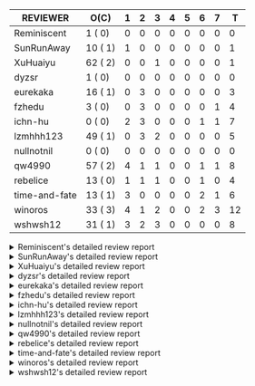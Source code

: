 |   REVIEWER    |  O(C)   | 1 | 2 | 3 | 4 | 5 | 6 | 7 | T  |
|---------------|---------|---|---|---|---|---|---|---|----|
| Reminiscent   |  1 ( 0) | 0 | 0 | 0 | 0 | 0 | 0 | 0 |  0 |
| SunRunAway    | 10 ( 1) | 1 | 0 | 0 | 0 | 0 | 0 | 0 |  1 |
| XuHuaiyu      | 62 ( 2) | 0 | 0 | 1 | 0 | 0 | 0 | 0 |  1 |
| dyzsr         |  1 ( 0) | 0 | 0 | 0 | 0 | 0 | 0 | 0 |  0 |
| eurekaka      | 16 ( 1) | 0 | 3 | 0 | 0 | 0 | 0 | 0 |  3 |
| fzhedu        |  3 ( 0) | 0 | 3 | 0 | 0 | 0 | 0 | 1 |  4 |
| ichn-hu       |  0 ( 0) | 2 | 3 | 0 | 0 | 0 | 1 | 1 |  7 |
| lzmhhh123     | 49 ( 1) | 0 | 3 | 2 | 0 | 0 | 0 | 0 |  5 |
| nullnotnil    |  0 ( 0) | 0 | 0 | 0 | 0 | 0 | 0 | 0 |  0 |
| qw4990        | 57 ( 2) | 4 | 1 | 1 | 0 | 0 | 1 | 1 |  8 |
| rebelice      | 13 ( 0) | 1 | 1 | 1 | 0 | 0 | 1 | 0 |  4 |
| time-and-fate | 13 ( 1) | 3 | 0 | 0 | 0 | 0 | 2 | 1 |  6 |
| winoros       | 33 ( 3) | 4 | 1 | 2 | 0 | 0 | 2 | 3 | 12 |
| wshwsh12      | 31 ( 1) | 3 | 2 | 3 | 0 | 0 | 0 | 0 |  8 |


<details> 
  <summary>Reminiscent's detailed review report</summary> 

## To Be Reviewed

|    REPO    |                                                              PR                                                               | C | LASTED |
|------------|-------------------------------------------------------------------------------------------------------------------------------|---|--------|
| tidb/24016 | [planner: fix index-out-of-range error when checking only_full_group_by (#23844)](https://github.com/pingcap/tidb/pull/24016) |   | 49d21h |


## Reviewed in Last 7 Days

| REPO | PR | C | D | R |
|------|----|---|---|---|


</details> 


<details> 
  <summary>SunRunAway's detailed review report</summary> 

## To Be Reviewed

|    REPO    |                                                                  PR                                                                   | C | LASTED  |
|------------|---------------------------------------------------------------------------------------------------------------------------------------|---|---------|
| tidb/19178 | [executor: Refactor probe channel](https://github.com/pingcap/tidb/pull/19178)                                                        |   | 293d19h |
| tidb/19807 | [executor: parallel evaluation for hash aggregate distinct](https://github.com/pingcap/tidb/pull/19807)                               |   | 271d13h |
| tidb/19900 | [executor: enable inline projection for sort&topN](https://github.com/pingcap/tidb/pull/19900)                                        | Y | 266d20h |
| tidb/20140 | [expressions: Support `bin-to-uuid` and `uuid-to-bin`](https://github.com/pingcap/tidb/pull/20140)                                    |   | 254d0h  |
| tidb/21207 | [planner: fix the inappropriate out-of-range range estimation rule](https://github.com/pingcap/tidb/pull/21207)                       |   | 191d21h |
| tidb/21834 | [planner: enhanced index range calculation plan](https://github.com/pingcap/tidb/pull/21834)                                          |   | 168d21h |
| tidb/21878 | [planner: do not push down lock to pointGet/bacthPointGet when selection exists](https://github.com/pingcap/tidb/pull/21878)          |   | 166d20h |
| tidb/21956 | [planner/preprocessor: disallow into-outfile clause in some place](https://github.com/pingcap/tidb/pull/21956)                        |   | 162d1h  |
| tidb/22217 | [*: rewrite origin SQL with default DB for SQL bindings (#21275)](https://github.com/pingcap/tidb/pull/22217)                         |   | 147d20h |
| tidb/22379 | [[experiment] executor: allow aggregation to spill disk when running out of memory quota](https://github.com/pingcap/tidb/pull/22379) |   | 140d21h |


## Reviewed in Last 7 Days

|     REPO     |                                    PR                                     | C | D |   R   |
|--------------|---------------------------------------------------------------------------|---|---|-------|
| docs-cn/6381 | [Add documentation for SEM](https://github.com/pingcap/docs-cn/pull/6381) |   | 1 | 1d17h |


</details> 


<details> 
  <summary>XuHuaiyu's detailed review report</summary> 

## To Be Reviewed

|     REPO     |                                                                                PR                                                                                | C | LASTED  |
|--------------|------------------------------------------------------------------------------------------------------------------------------------------------------------------|---|---------|
| tidb/19900   | [executor: enable inline projection for sort&topN](https://github.com/pingcap/tidb/pull/19900)                                                                   | Y | 266d20h |
| docs-cn/5561 | [Add sql optimization-related docs to toc](https://github.com/pingcap/docs-cn/pull/5561)                                                                         |   | 100d17h |
| docs/5699    | [Add documentation for TiDB specific SQL functions](https://github.com/pingcap/docs/pull/5699)                                                                   |   | 7d18h   |
| tidb/19957   | [executor: add builtin aggregate function `json_arrayagg`](https://github.com/pingcap/tidb/pull/19957)                                                           | Y | 264d16h |
| tidb/20140   | [expressions: Support `bin-to-uuid` and `uuid-to-bin`](https://github.com/pingcap/tidb/pull/20140)                                                               |   | 254d0h  |
| tidb/20790   | [collation: add pinyin collation for chinese charset support](https://github.com/pingcap/tidb/pull/20790)                                                        |   | 211d23h |
| tidb/21064   | [planner, executor: fix cast not check error](https://github.com/pingcap/tidb/pull/21064)                                                                        |   | 199d11h |
| tidb/21334   | [*: make rollback work on user-defined variables](https://github.com/pingcap/tidb/pull/21334)                                                                    |   | 188d16h |
| tidb/21401   | [expression: incompatibility with MySQL for ADDTIME()](https://github.com/pingcap/tidb/pull/21401)                                                               |   | 184d13h |
| tidb/21536   | [executor: add slow-log file meta cache to avoid repeat read file meta information](https://github.com/pingcap/tidb/pull/21536)                                  |   | 177d17h |
| tidb/21564   | [ddl: fix Incorrect behavior of NO_ZERO_DATE when altering table](https://github.com/pingcap/tidb/pull/21564)                                                    |   | 176d18h |
| tidb/22131   | [privilege: remove leading and trailing space when create user and role](https://github.com/pingcap/tidb/pull/22131)                                             |   | 153d21h |
| tidb/22163   | [expression: separated arithmeticMinusIntSig](https://github.com/pingcap/tidb/pull/22163)                                                                        |   | 149d15h |
| tidb/22186   | [executor: fix select into outfile with year type column has no data (#22175)](https://github.com/pingcap/tidb/pull/22186)                                       |   | 148d18h |
| tidb/22616   | [expression: from_unixtime accept 64-bit integers](https://github.com/pingcap/tidb/pull/22616)                                                                   |   | 125d1h  |
| tidb/22631   | [executor: refine window processor](https://github.com/pingcap/tidb/pull/22631)                                                                                  |   | 123d1h  |
| tidb/22696   | [expression: enable arithmetic Mod push down](https://github.com/pingcap/tidb/pull/22696)                                                                        |   | 119d19h |
| tidb/22711   | [executor: Fix inline schema name](https://github.com/pingcap/tidb/pull/22711)                                                                                   |   | 119d14h |
| tidb/22722   | [planner, errno: make error code of ErrMixOfGroupFuncAndFields consistent with MySQL](https://github.com/pingcap/tidb/pull/22722)                                |   | 118d23h |
| tidb/23012   | [executor: fix affected rows of ddls and complete uint tests](https://github.com/pingcap/tidb/pull/23012)                                                        |   | 94d19h  |
| tidb/23295   | [util, types: don't let SPM be affected by charset (#23161)](https://github.com/pingcap/tidb/pull/23295)                                                         |   | 82d14h  |
| tidb/23336   | [expression: fix unexpected constant fold when year compare string (#23281)](https://github.com/pingcap/tidb/pull/23336)                                         |   | 78d21h  |
| tidb/23348   | [planner: show cast type in EXPLAIN in coptask (#23123)](https://github.com/pingcap/tidb/pull/23348)                                                             |   | 78d20h  |
| tidb/23350   | [util/stringutil, util/ranger, planner: use hierarchical separators to simplify the parsing for info of EXPLAIN ](https://github.com/pingcap/tidb/pull/23350)    |   | 78d20h  |
| tidb/23398   | [expression: fix refine compare constant (#23339)](https://github.com/pingcap/tidb/pull/23398)                                                                   |   | 76d20h  |
| tidb/23433   | [WIP: speed up for slow query logs retrieving ](https://github.com/pingcap/tidb/pull/23433)                                                                      |   | 75d19h  |
| tidb/23497   | [expression: Let TiDB use Hyperscan to support multi-pattern-match](https://github.com/pingcap/tidb/pull/23497)                                                  |   | 71d0h   |
| tidb/23562   | [execution: reuse iterator in hash join](https://github.com/pingcap/tidb/pull/23562)                                                                             |   | 69d15h  |
| tidb/23640   | [*: fix the bug about YEAR(0.9) returns NULL instead of 0 in NO_ZERO_DATE mode](https://github.com/pingcap/tidb/pull/23640)                                      |   | 65d15h  |
| tidb/23661   | [expression: Maintain separate scalar function pushdown lists for each engine instead of unified. (#23284)](https://github.com/pingcap/tidb/pull/23661)          |   | 64d22h  |
| tidb/23884   | [Metric: Collect TiKV Read Duration Metric for SLI/SLO](https://github.com/pingcap/tidb/pull/23884)                                                              |   | 56d22h  |
| tidb/23964   | [executor: GROUP_CONCAT(float) is not compatible with mysql](https://github.com/pingcap/tidb/pull/23964)                                                         |   | 51d19h  |
| tidb/24016   | [planner: fix index-out-of-range error when checking only_full_group_by (#23844)](https://github.com/pingcap/tidb/pull/24016)                                    |   | 49d21h  |
| tidb/24033   | [statistics: fix some unstable tests in global stats (#23502)](https://github.com/pingcap/tidb/pull/24033)                                                       |   | 49d11h  |
| tidb/24053   | [executor: fix wrong convert from bit to string when do projection (#23960)](https://github.com/pingcap/tidb/pull/24053)                                         |   | 48d18h  |
| tidb/24061   | [statistics: fix some potential panic in statistics (#23988)](https://github.com/pingcap/tidb/pull/24061)                                                        |   | 48d15h  |
| tidb/24079   | [planner: change descScanFactor to scanFactor when ExpectedCount is small. (#23972)](https://github.com/pingcap/tidb/pull/24079)                                 |   | 47d22h  |
| tidb/24155   | [planner, executor: fix index merge partial table scan schema (#23936)](https://github.com/pingcap/tidb/pull/24155)                                              |   | 43d22h  |
| tidb/24179   | [expression: fix float64 overflow check in plus/minus real function](https://github.com/pingcap/tidb/pull/24179)                                                 |   | 43d1h   |
| tidb/24228   | [executor: skip TestPrepareStmtAfterIsolationReadChange when race enable (#24200)](https://github.com/pingcap/tidb/pull/24228)                                   |   | 41d0h   |
| tidb/24229   | [executor: speed up race test TestInsertReorgDelete (#24208)](https://github.com/pingcap/tidb/pull/24229)                                                        |   | 40d23h  |
| tidb/24234   | [executor: skip TestMppExecution when race is enabled (#24222)](https://github.com/pingcap/tidb/pull/24234)                                                      |   | 40d20h  |
| tidb/24241   | [planner/core: remove random test to reduce CI time (#24207)](https://github.com/pingcap/tidb/pull/24241)                                                        |   | 40d17h  |
| tidb/24267   | [expression: fix wrong flen infer for bit constant (#23867)](https://github.com/pingcap/tidb/pull/24267)                                                         |   | 38d20h  |
| tidb/24345   | [executor: fix data race of parallel apply operator (#24257)](https://github.com/pingcap/tidb/pull/24345)                                                        |   | 35d21h  |
| tidb/24354   | [expression: fix wrong type infer for agg function when type is null (#24290)](https://github.com/pingcap/tidb/pull/24354)                                       |   | 35d19h  |
| tidb/24371   | [*: avoid create new parser object in prepared exec](https://github.com/pingcap/tidb/pull/24371)                                                                 |   | 34d22h  |
| tidb/24488   | [planner: let CopTiFlashConcurrencyFactor inflence the cost of whole plan (#24157)](https://github.com/pingcap/tidb/pull/24488)                                  |   | 25d20h  |
| tidb/24671   | [(DNM) Revert "planner, executor: enable inline projection for Limit (#20288)"](https://github.com/pingcap/tidb/pull/24671)                                      |   | 19d18h  |
| tidb/24772   | [executor: fix wrong enum key in point get (#24618)](https://github.com/pingcap/tidb/pull/24772)                                                                 |   | 14d9h   |
| tidb/24802   | [executor: add table name in log (#24666)](https://github.com/pingcap/tidb/pull/24802)                                                                           |   | 13d18h  |
| tidb/24816   | [*: fix inconsistent spelling "Sql"](https://github.com/pingcap/tidb/pull/24816)                                                                                 |   | 12d22h  |
| tidb/24889   | [types: warning information is inconsistent with MySQL when convert string to double/float](https://github.com/pingcap/tidb/pull/24889)                          |   | 8d16h   |
| tidb/24913   | [planner: fix incorrect usage of UNION and INTO](https://github.com/pingcap/tidb/pull/24913)                                                                     |   | 7d1h    |
| tidb/24915   | [expresssion: determine the field type of control function with enum type (#24830)](https://github.com/pingcap/tidb/pull/24915)                                  |   | 7d0h    |
| tidb/25011   | [executor: make the ParallelApply be safe to be called again after returning empty results (#24935)](https://github.com/pingcap/tidb/pull/25011)                 |   | 2d1h    |
| tidb/25018   | [expression: push down left/right/abs to tiflash](https://github.com/pingcap/tidb/pull/25018)                                                                    |   | 2d0h    |
| tidb/25026   | [planner: try to fix some unstable test cases about partition table statistics](https://github.com/pingcap/tidb/pull/25026)                                      |   | 1d20h   |
| tidb/25051   | [planner/core: support union all for mpp. (#24287)](https://github.com/pingcap/tidb/pull/25051)                                                                  |   | 22h     |
| tidb/25058   | [bindinfo,planner: report error when creating sql binding on temporary table](https://github.com/pingcap/tidb/pull/25058)                                        |   | 19h     |
| tidb/25063   | [planner: fix a panic caused by sinking a Limit with inlined Proj into IndexLookUp when accessing a partition table](https://github.com/pingcap/tidb/pull/25063) |   | 17h     |
| tidb/25078   | [.github: update codeowners](https://github.com/pingcap/tidb/pull/25078)                                                                                         |   | 1h      |


## Reviewed in Last 7 Days

|    REPO    |                                             PR                                             | C | D |   R   |
|------------|--------------------------------------------------------------------------------------------|---|---|-------|
| tidb/24809 | [executor: add CTEExec and CTETableReaderExec](https://github.com/pingcap/tidb/pull/24809) |   | 3 | 11d0h |


</details> 


<details> 
  <summary>dyzsr's detailed review report</summary> 

## To Be Reviewed

|    REPO    |                                                                 PR                                                                  | C | LASTED |
|------------|-------------------------------------------------------------------------------------------------------------------------------------|---|--------|
| tidb/24018 | [ranger: fix the range construction behavior when the column's type is `YEAR` (#23559)](https://github.com/pingcap/tidb/pull/24018) |   | 49d20h |


## Reviewed in Last 7 Days

| REPO | PR | C | D | R |
|------|----|---|---|---|


</details> 


<details> 
  <summary>eurekaka's detailed review report</summary> 

## To Be Reviewed

|    REPO    |                                                                PR                                                                | C | LASTED  |
|------------|----------------------------------------------------------------------------------------------------------------------------------|---|---------|
| tidb/20877 | [statistics: collect index usage information](https://github.com/pingcap/tidb/pull/20877)                                        |   | 209d19h |
| tidb/23316 | [planner: Fix rebuild range for prepared plan](https://github.com/pingcap/tidb/pull/23316)                                       |   | 79d19h  |
| tidb/23373 | [executor: fix get var expr when session var is hex literal (#23241)](https://github.com/pingcap/tidb/pull/23373)                |   | 77d21h  |
| tidb/23760 | [collation: fix tidb panic when compare string with collation](https://github.com/pingcap/tidb/pull/23760)                       |   | 63d16h  |
| tidb/24033 | [statistics: fix some unstable tests in global stats (#23502)](https://github.com/pingcap/tidb/pull/24033)                       |   | 49d11h  |
| tidb/24061 | [statistics: fix some potential panic in statistics (#23988)](https://github.com/pingcap/tidb/pull/24061)                        |   | 48d15h  |
| tidb/24079 | [planner: change descScanFactor to scanFactor when ExpectedCount is small. (#23972)](https://github.com/pingcap/tidb/pull/24079) |   | 47d22h  |
| tidb/24147 | [docs/design: add proposal for common table expression](https://github.com/pingcap/tidb/pull/24147)                              |   | 44d1h   |
| tidb/24155 | [planner, executor: fix index merge partial table scan schema (#23936)](https://github.com/pingcap/tidb/pull/24155)              |   | 43d22h  |
| tidb/24633 | [planner: fix incorrect TableDual plan built from nulleq (#24596)](https://github.com/pingcap/tidb/pull/24633)                   | Y | 20d16h  |
| tidb/24635 | [ranger: fix the case which could have duplicate ranges (#24590)](https://github.com/pingcap/tidb/pull/24635)                    |   | 20d16h  |
| tidb/24649 | [server: close the temporary session in HTTP API to avoid memory leak (#24339)](https://github.com/pingcap/tidb/pull/24649)      |   | 20d2h   |
| tidb/24650 | [server: close the temporary session in HTTP API to avoid memory leak (#24339)](https://github.com/pingcap/tidb/pull/24650)      |   | 20d2h   |
| tidb/24860 | [executor: parallel some part of the sampling-based analyze](https://github.com/pingcap/tidb/pull/24860)                         |   | 9d18h   |
| tidb/25051 | [planner/core: support union all for mpp. (#24287)](https://github.com/pingcap/tidb/pull/25051)                                  |   | 22h     |
| tidb/25062 | [planner: generate correct number of rows when all agg funcs are pruned (#24937)](https://github.com/pingcap/tidb/pull/25062)    |   | 18h     |


## Reviewed in Last 7 Days

|    REPO    |                                                          PR                                                           | C | D |   R    |
|------------|-----------------------------------------------------------------------------------------------------------------------|---|---|--------|
| tidb/24999 | [statistics: support indexes containing virtual column for full sampling](https://github.com/pingcap/tidb/pull/24999) |   | 2 | 20h    |
| tidb/24958 | [statistics: relax the check of the OutOfRange](https://github.com/pingcap/tidb/pull/24958)                           |   | 2 | 3d21h  |
| tidb/24287 | [planner/core: support union all for mpp.](https://github.com/pingcap/tidb/pull/24287)                                |   | 2 | 35d23h |


</details> 


<details> 
  <summary>fzhedu's detailed review report</summary> 

## To Be Reviewed

|    REPO    |                                                               PR                                                                | C | LASTED |
|------------|---------------------------------------------------------------------------------------------------------------------------------|---|--------|
| tidb/24488 | [planner: let CopTiFlashConcurrencyFactor inflence the cost of whole plan (#24157)](https://github.com/pingcap/tidb/pull/24488) |   | 25d20h |
| tidb/24724 | [store/copr: balance region for batch cop task (#24521)](https://github.com/pingcap/tidb/pull/24724)                            |   | 15d18h |
| tidb/25051 | [planner/core: support union all for mpp. (#24287)](https://github.com/pingcap/tidb/pull/25051)                                 |   | 22h    |


## Reviewed in Last 7 Days

|    REPO    |                                           PR                                            | C | D |   R   |
|------------|-----------------------------------------------------------------------------------------|---|---|-------|
| tidb/24287 | [planner/core: support union all for mpp.](https://github.com/pingcap/tidb/pull/24287)  |   | 2 | 36d4h |
| tipb/227   | [More executor info for mpp](https://github.com/pingcap/tipb/pull/227)                  |   | 2 | 0h    |
| tics/2014  | [Some minor refinements to avoid data copy.](https://github.com/pingcap/tics/pull/2014) |   | 2 | 4d18h |
| tics/1956  | [support cartesian join](https://github.com/pingcap/tics/pull/1956)                     |   | 7 | 5d5h  |


</details> 


<details> 
  <summary>ichn-hu's detailed review report</summary> 

## To Be Reviewed

| REPO | PR | C | LASTED |
|------|----|---|--------|


## Reviewed in Last 7 Days

|    REPO    |                                                              PR                                                               | C | D |  R   |
|------------|-------------------------------------------------------------------------------------------------------------------------------|---|---|------|
| tidb/25048 | [docs: fix typo](https://github.com/pingcap/tidb/pull/25048)                                                                  |   | 1 | 1h   |
| tidb/25035 | [case: make CTE case be stable](https://github.com/pingcap/tidb/pull/25035)                                                   |   | 1 | 19h  |
| tidb/25026 | [planner: try to fix some unstable test cases about partition table statistics](https://github.com/pingcap/tidb/pull/25026)   |   | 2 | 2h   |
| tidb/25018 | [expression: push down left/right/abs to tiflash](https://github.com/pingcap/tidb/pull/25018)                                 |   | 2 | 5h   |
| tidb/25019 | [executor: supports as of timestamp compatibility](https://github.com/pingcap/tidb/pull/25019)                                |   | 2 | 3h   |
| tidb/24950 | [expression: builtin function current_date() and curdate() should return DATE t…](https://github.com/pingcap/tidb/pull/24950) |   | 6 | 1h   |
| tidb/24899 | [executor: open childExec during execution for UnionExec](https://github.com/pingcap/tidb/pull/24899)                         |   | 7 | 1d6h |


</details> 


<details> 
  <summary>lzmhhh123's detailed review report</summary> 

## To Be Reviewed

|    REPO    |                                                                               PR                                                                               | C | LASTED  |
|------------|----------------------------------------------------------------------------------------------------------------------------------------------------------------|---|---------|
| tidb/20444 | [expression: add json_merge_patch](https://github.com/pingcap/tidb/pull/20444)                                                                                 |   | 231d23h |
| tidb/20465 | [expression: add uuidShortFunction](https://github.com/pingcap/tidb/pull/20465)                                                                                |   | 230d21h |
| tidb/20642 | [executor: modify admin executors to support partitioned table with global index](https://github.com/pingcap/tidb/pull/20642)                                  |   | 219d18h |
| tidb/20903 | [planner: fix confused and unnecessary double-projection in plans.](https://github.com/pingcap/tidb/pull/20903)                                                |   | 208d19h |
| tidb/21018 | [planner: don't push down null sensitive join conditions (#19620)](https://github.com/pingcap/tidb/pull/21018)                                                 |   | 202d19h |
| tidb/21195 | [brie: integrate lightning to suport IMPORT statement](https://github.com/pingcap/tidb/pull/21195)                                                             |   | 192d1h  |
| tidb/21334 | [*: make rollback work on user-defined variables](https://github.com/pingcap/tidb/pull/21334)                                                                  |   | 188d16h |
| tidb/21347 | [session: make rollback work on global variables](https://github.com/pingcap/tidb/pull/21347)                                                                  |   | 187d22h |
| tidb/21487 | [*: ensure TABLE statement works](https://github.com/pingcap/tidb/pull/21487)                                                                                  |   | 181d7h  |
| tidb/21651 | [planner: allow filter condition pushing down to IndexScan for prefix index](https://github.com/pingcap/tidb/pull/21651)                                       |   | 174d16h |
| tidb/22126 | [*: add `sys` schema, `sys.SCHEMA_UNUSED_INDEXES` view and `sys.SCHEMA_INDEX_USAGE` view](https://github.com/pingcap/tidb/pull/22126)                          |   | 153d22h |
| tidb/22372 | [executor: fix SelectForUpdate in decorrelated subquery under pessimistic mode](https://github.com/pingcap/tidb/pull/22372)                                    |   | 141d12h |
| tidb/22478 | [planner, executor: fix query partition table with global unique index get wrong result](https://github.com/pingcap/tidb/pull/22478)                           |   | 132d15h |
| tidb/22631 | [executor: refine window processor](https://github.com/pingcap/tidb/pull/22631)                                                                                |   | 123d1h  |
| tidb/22699 | [brie: add error info column and history backup/restore info in sql](https://github.com/pingcap/tidb/pull/22699)                                               |   | 119d18h |
| tidb/23149 | [core: support left join and right join for join reorder](https://github.com/pingcap/tidb/pull/23149)                                                          |   | 88d14h  |
| tidb/23348 | [planner: show cast type in EXPLAIN in coptask (#23123)](https://github.com/pingcap/tidb/pull/23348)                                                           |   | 78d20h  |
| tidb/23373 | [executor: fix get var expr when session var is hex literal (#23241)](https://github.com/pingcap/tidb/pull/23373)                                              |   | 77d21h  |
| tidb/23661 | [expression: Maintain separate scalar function pushdown lists for each engine instead of unified. (#23284)](https://github.com/pingcap/tidb/pull/23661)        |   | 64d22h  |
| tidb/23703 | [expression: fix approx_percent panic on bit column (#23687)](https://github.com/pingcap/tidb/pull/23703)                                                      |   | 64d16h  |
| tidb/23760 | [collation: fix tidb panic when compare string with collation](https://github.com/pingcap/tidb/pull/23760)                                                     |   | 63d16h  |
| tidb/23940 | [config, ddl: allow auto inc columns in generated columns and expression indexes](https://github.com/pingcap/tidb/pull/23940)                                  |   | 53d20h  |
| tidb/23968 | [statistics: fix unstable TestDropPartitionStats test](https://github.com/pingcap/tidb/pull/23968)                                                             |   | 51d17h  |
| tidb/23987 | [executor: Implements json_arrayagg function](https://github.com/pingcap/tidb/pull/23987)                                                                      |   | 50d20h  |
| tidb/24016 | [planner: fix index-out-of-range error when checking only_full_group_by (#23844)](https://github.com/pingcap/tidb/pull/24016)                                  |   | 49d21h  |
| tidb/24018 | [ranger: fix the range construction behavior when the column's type is `YEAR` (#23559)](https://github.com/pingcap/tidb/pull/24018)                            |   | 49d20h  |
| tidb/24151 | [ddl: admin show ddl jobs output confusing with multiple jobs](https://github.com/pingcap/tidb/pull/24151)                                                     |   | 43d23h  |
| tidb/24155 | [planner, executor: fix index merge partial table scan schema (#23936)](https://github.com/pingcap/tidb/pull/24155)                                            |   | 43d22h  |
| tidb/24186 | [executor: make column default value being aware of NO_ZERO_IN_DATE (#24174)](https://github.com/pingcap/tidb/pull/24186)                                      |   | 42d21h  |
| tidb/24211 | [*: support txn retry when auto id meets duplicate entry](https://github.com/pingcap/tidb/pull/24211)                                                          |   | 41d15h  |
| tidb/24234 | [executor: skip TestMppExecution when race is enabled (#24222)](https://github.com/pingcap/tidb/pull/24234)                                                    |   | 40d20h  |
| tidb/24268 | [expression: fix cast real, decimal to time (#24120)](https://github.com/pingcap/tidb/pull/24268)                                                              |   | 38d19h  |
| tidb/24539 | [statistics: dump FMSketch to KV only for partition table with dynamic prune mode (#24453)](https://github.com/pingcap/tidb/pull/24539)                        |   | 22d23h  |
| tidb/24600 | [store/tikv: change backoff type for missed tiflash peer. (#24577)](https://github.com/pingcap/tidb/pull/24600)                                                |   | 21d14h  |
| tidb/24612 | [planner/core: refresh stale regions in cache for batch cop response (#24457)](https://github.com/pingcap/tidb/pull/24612)                                     |   | 20d23h  |
| tidb/24633 | [planner: fix incorrect TableDual plan built from nulleq (#24596)](https://github.com/pingcap/tidb/pull/24633)                                                 | Y | 20d16h  |
| tidb/24641 | [ddl: converts NULL to NOT NULL for column types with NULL data reports err](https://github.com/pingcap/tidb/pull/24641)                                       |   | 20d13h  |
| tidb/24778 | [expression: Push down group concat to TiFlash](https://github.com/pingcap/tidb/pull/24778)                                                                    |   | 14d0h   |
| tidb/24801 | [expression: support cast real/int as real (#24670)](https://github.com/pingcap/tidb/pull/24801)                                                               |   | 13d18h  |
| tidb/24806 | [config: ignore tiflash when show config (#24770)](https://github.com/pingcap/tidb/pull/24806)                                                                 |   | 13d13h  |
| tidb/24915 | [expresssion: determine the field type of control function with enum type (#24830)](https://github.com/pingcap/tidb/pull/24915)                                |   | 7d0h    |
| tidb/24919 | [store/helper, infoschema: fix the bug that cannot find down-peer (#24881)](https://github.com/pingcap/tidb/pull/24919)                                        |   | 6d23h   |
| tidb/24921 | [planner: update IsCompleteModeAgg and transform function of RuleInjectProjectionBelowAgg to fix distinct agg bug](https://github.com/pingcap/tidb/pull/24921) |   | 6d21h   |
| tidb/24938 | [executor: Error message is inconsistent with MySQL when execute insert into operationn](https://github.com/pingcap/tidb/pull/24938)                           |   | 6d17h   |
| tidb/25006 | [Telemetry: Add slow query statistic bucket into telemetry data](https://github.com/pingcap/tidb/pull/25006)                                                   |   | 2d12h   |
| tidb/25011 | [executor: make the ParallelApply be safe to be called again after returning empty results (#24935)](https://github.com/pingcap/tidb/pull/25011)               |   | 2d1h    |
| tidb/25042 | [*: remove session.GetDomain](https://github.com/pingcap/tidb/pull/25042)                                                                                      |   | 1d2h    |
| tidb/25051 | [planner/core: support union all for mpp. (#24287)](https://github.com/pingcap/tidb/pull/25051)                                                                |   | 22h     |
| tidb/25060 | [infoschema, executor, txn: encode `key` field in DATA_LOCK_WAITS table](https://github.com/pingcap/tidb/pull/25060)                                           |   | 18h     |


## Reviewed in Last 7 Days

|    REPO    |                                                             PR                                                              | C | D |   R    |
|------------|-----------------------------------------------------------------------------------------------------------------------------|---|---|--------|
| tidb/25026 | [planner: try to fix some unstable test cases about partition table statistics](https://github.com/pingcap/tidb/pull/25026) |   | 2 | 7h     |
| tidb/25006 | [Telemetry: Add slow query statistic bucket into telemetry data](https://github.com/pingcap/tidb/pull/25006)                |   | 2 | 15h    |
| tikv/10280 | [analyze: correct the offset used in sampling](https://github.com/tikv/tikv/pull/10280)                                     | Y | 2 | 0h     |
| tidb/24287 | [planner/core: support union all for mpp.](https://github.com/pingcap/tidb/pull/24287)                                      |   | 3 | 35d19h |
| tidb/24551 | [planner: create new column slice in PreparePossibleProperties (#24342)](https://github.com/pingcap/tidb/pull/24551)        |   | 3 | 20d14h |


</details> 


<details> 
  <summary>nullnotnil's detailed review report</summary> 

## To Be Reviewed

| REPO | PR | C | LASTED |
|------|----|---|--------|


## Reviewed in Last 7 Days

| REPO | PR | C | D | R |
|------|----|---|---|---|


</details> 


<details> 
  <summary>qw4990's detailed review report</summary> 

## To Be Reviewed

|     REPO     |                                                                           PR                                                                            | C | LASTED  |
|--------------|---------------------------------------------------------------------------------------------------------------------------------------------------------|---|---------|
| tidb/20708   | [*: separate auto_increment ID allocator from _tidb_rowid allocator](https://github.com/pingcap/tidb/pull/20708)                                        |   | 216d22h |
| docs-cn/5561 | [Add sql optimization-related docs to toc](https://github.com/pingcap/docs-cn/pull/5561)                                                                |   | 100d17h |
| docs/5498    | [partitioning: Corrected partition management](https://github.com/pingcap/docs/pull/5498)                                                               |   | 37d21h  |
| tidb/21018   | [planner: don't push down null sensitive join conditions (#19620)](https://github.com/pingcap/tidb/pull/21018)                                          |   | 202d19h |
| tidb/21318   | [planner, expression: use the range of column types to simplify expressions](https://github.com/pingcap/tidb/pull/21318)                                |   | 188d21h |
| tidb/21401   | [expression: incompatibility with MySQL for ADDTIME()](https://github.com/pingcap/tidb/pull/21401)                                                      |   | 184d13h |
| tidb/21508   | [execution: fix dayofweek('0000-00-00') behavior](https://github.com/pingcap/tidb/pull/21508)                                                           |   | 180d12h |
| tidb/21887   | [types: support %X %V %W formats for STR_TO_DATE()](https://github.com/pingcap/tidb/pull/21887)                                                         |   | 165d13h |
| tidb/22146   | [executor: forbid SFU on view](https://github.com/pingcap/tidb/pull/22146)                                                                              |   | 150d0h  |
| tidb/22217   | [*: rewrite origin SQL with default DB for SQL bindings (#21275)](https://github.com/pingcap/tidb/pull/22217)                                           |   | 147d20h |
| tidb/22234   | [executor, planner: ON DUPLICATE UPDATE can refer to un-project col (#14412)](https://github.com/pingcap/tidb/pull/22234)                               |   | 147d17h |
| tidb/22261   | [time: fix parse datetime won't truncate the reluctant string (#22232)](https://github.com/pingcap/tidb/pull/22261)                                     |   | 146d21h |
| tidb/22374   | [expression: separated arithmeticIntDivideSig](https://github.com/pingcap/tidb/pull/22374)                                                              |   | 141d2h  |
| tidb/22415   | [ddl: refactor bundle[2/2] [6/6]](https://github.com/pingcap/tidb/pull/22415)                                                                           |   | 137d19h |
| tidb/22416   | [core: fix subQuery at projection in only_full_group](https://github.com/pingcap/tidb/pull/22416)                                                       | Y | 137d14h |
| tidb/22541   | [expression: Support builtin function SOUNDEX](https://github.com/pingcap/tidb/pull/22541)                                                              |   | 127d11h |
| tidb/22862   | [brie: fix the problem that ddl restored by BR via SQL is not replicated to downstream](https://github.com/pingcap/tidb/pull/22862)                     |   | 101d1h  |
| tidb/23022   | [executor: create PipelinedWindowExec](https://github.com/pingcap/tidb/pull/23022)                                                                      |   | 93d20h  |
| tidb/23295   | [util, types: don't let SPM be affected by charset (#23161)](https://github.com/pingcap/tidb/pull/23295)                                                |   | 82d14h  |
| tidb/23316   | [planner: Fix rebuild range for prepared plan](https://github.com/pingcap/tidb/pull/23316)                                                              |   | 79d19h  |
| tidb/23373   | [executor: fix get var expr when session var is hex literal (#23241)](https://github.com/pingcap/tidb/pull/23373)                                       |   | 77d21h  |
| tidb/23398   | [expression: fix refine compare constant (#23339)](https://github.com/pingcap/tidb/pull/23398)                                                          |   | 76d20h  |
| tidb/23590   | [planner, table: optimize the list partition pruner for range query](https://github.com/pingcap/tidb/pull/23590)                                        |   | 68d18h  |
| tidb/23661   | [expression: Maintain separate scalar function pushdown lists for each engine instead of unified. (#23284)](https://github.com/pingcap/tidb/pull/23661) |   | 64d22h  |
| tidb/23730   | [distsql/*: typo fix for `dispatches`](https://github.com/pingcap/tidb/pull/23730)                                                                      |   | 63d21h  |
| tidb/23796   | [tests: make TestIndexLookupMergeJoinHang and TestIssue18068 stable (#23741)](https://github.com/pingcap/tidb/pull/23796)                               |   | 62d22h  |
| tidb/23963   | [executor: checking chunk is full precedes filtering](https://github.com/pingcap/tidb/pull/23963)                                                       |   | 51d19h  |
| tidb/23987   | [executor: Implements json_arrayagg function](https://github.com/pingcap/tidb/pull/23987)                                                               |   | 50d20h  |
| tidb/24018   | [ranger: fix the range construction behavior when the column's type is `YEAR` (#23559)](https://github.com/pingcap/tidb/pull/24018)                     |   | 49d20h  |
| tidb/24229   | [executor: speed up race test TestInsertReorgDelete (#24208)](https://github.com/pingcap/tidb/pull/24229)                                               |   | 40d23h  |
| tidb/24241   | [planner/core: remove random test to reduce CI time (#24207)](https://github.com/pingcap/tidb/pull/24241)                                               |   | 40d17h  |
| tidb/24267   | [expression: fix wrong flen infer for bit constant (#23867)](https://github.com/pingcap/tidb/pull/24267)                                                |   | 38d20h  |
| tidb/24354   | [expression: fix wrong type infer for agg function when type is null (#24290)](https://github.com/pingcap/tidb/pull/24354)                              |   | 35d19h  |
| tidb/24374   | [planner: filter conflict read_from_storage hints (#24313)](https://github.com/pingcap/tidb/pull/24374)                                                 |   | 34d21h  |
| tidb/24382   | [statistics: trigger auto-analyze based on histogram row count](https://github.com/pingcap/tidb/pull/24382)                                             |   | 34d18h  |
| tidb/24432   | [store/copr: invalidate stale regions for Mpp query. (#24410)](https://github.com/pingcap/tidb/pull/24432)                                              |   | 27d18h  |
| tidb/24493   | [store/cop: reload region every time when meeting io error (#24447)](https://github.com/pingcap/tidb/pull/24493)                                        |   | 25d18h  |
| tidb/24539   | [statistics: dump FMSketch to KV only for partition table with dynamic prune mode (#24453)](https://github.com/pingcap/tidb/pull/24539)                 |   | 22d23h  |
| tidb/24575   | [*: introduce snapshot into analyze](https://github.com/pingcap/tidb/pull/24575)                                                                        |   | 21d20h  |
| tidb/24633   | [planner: fix incorrect TableDual plan built from nulleq (#24596)](https://github.com/pingcap/tidb/pull/24633)                                          | Y | 20d16h  |
| tidb/24635   | [ranger: fix the case which could have duplicate ranges (#24590)](https://github.com/pingcap/tidb/pull/24635)                                           |   | 20d16h  |
| tidb/24663   | [planner: include schema name when checking duplicate table aliases](https://github.com/pingcap/tidb/pull/24663)                                        |   | 19d19h  |
| tidb/24691   | [executor: optimize warning information when query table information_schema.cluster_config](https://github.com/pingcap/tidb/pull/24691)                 |   | 16d17h  |
| tidb/24711   | [expression: add builtin function ``json_merge_patch``](https://github.com/pingcap/tidb/pull/24711)                                                     |   | 15d22h  |
| tidb/24772   | [executor: fix wrong enum key in point get (#24618)](https://github.com/pingcap/tidb/pull/24772)                                                        |   | 14d9h   |
| tidb/24775   | [executor: fix incorrect result of enum type merge join](https://github.com/pingcap/tidb/pull/24775)                                                    |   | 14d1h   |
| tidb/24793   | [planner: avoid unnecessary cartesian product for IN expressions on multi-columns](https://github.com/pingcap/tidb/pull/24793)                          |   | 13d20h  |
| tidb/24802   | [executor: add table name in log (#24666)](https://github.com/pingcap/tidb/pull/24802)                                                                  |   | 13d18h  |
| tidb/24848   | [expression: Support cast decimal as real push down to TiFlash](https://github.com/pingcap/tidb/pull/24848)                                             |   | 10d14h  |
| tidb/24915   | [expresssion: determine the field type of control function with enum type (#24830)](https://github.com/pingcap/tidb/pull/24915)                         |   | 7d0h    |
| tidb/24994   | [planner: don't extract hash keys from index join's OtherConds if inl_merge_join hint exists](https://github.com/pingcap/tidb/pull/24994)               |   | 2d19h   |
| tidb/24999   | [statistics: support indexes containing virtual column for full sampling](https://github.com/pingcap/tidb/pull/24999)                                   |   | 2d16h   |
| tidb/25024   | [planner: add dml support in CTE](https://github.com/pingcap/tidb/pull/25024)                                                                           |   | 1d20h   |
| tidb/25039   | [*: fix permissions of brie RESTORE to be RESTORE_ADMIN](https://github.com/pingcap/tidb/pull/25039)                                                    |   | 1d9h    |
| tidb/25051   | [planner/core: support union all for mpp. (#24287)](https://github.com/pingcap/tidb/pull/25051)                                                         |   | 22h     |
| tidb/25062   | [planner: generate correct number of rows when all agg funcs are pruned (#24937)](https://github.com/pingcap/tidb/pull/25062)                           |   | 18h     |
| tidb/25064   | [cast: fix cast bit to binary](https://github.com/pingcap/tidb/pull/25064)                                                                              |   | 16h     |


## Reviewed in Last 7 Days

|    REPO    |                                                                     PR                                                                     | C | D |   R    |
|------------|--------------------------------------------------------------------------------------------------------------------------------------------|---|---|--------|
| tidb/25046 | [session, planner: Add a factor getter for networkFactor/scanFactor/descScanFactor/seekFactor](https://github.com/pingcap/tidb/pull/25046) |   | 1 | 23h    |
| tidb/24860 | [executor: parallel some part of the sampling-based analyze](https://github.com/pingcap/tidb/pull/24860)                                   |   | 1 | 9d2h   |
| tidb/24937 | [planner: generate correct number of rows when all agg funcs are pruned](https://github.com/pingcap/tidb/pull/24937)                       |   | 1 | 5d19h  |
| tidb/24906 | [statistics: fix the top-n size to not hold the small things](https://github.com/pingcap/tidb/pull/24906)                                  |   | 1 | 6d21h  |
| tidb/25000 | [table: remove reading from non-specificed partitions in IODKU (#24872)](https://github.com/pingcap/tidb/pull/25000)                       |   | 2 | 18h    |
| tidb/24824 | [executor: fix index join panic on prefix index on some cases (#24568)](https://github.com/pingcap/tidb/pull/24824)                        |   | 3 | 10d19h |
| tidb/24792 | [planner: build plan for CTE](https://github.com/pingcap/tidb/pull/24792)                                                                  |   | 6 | 7d23h  |
| tidb/24689 | [planner: warn for incremental analyze in version 3 stats](https://github.com/pingcap/tidb/pull/24689)                                     |   | 7 | 10d0h  |


</details> 


<details> 
  <summary>rebelice's detailed review report</summary> 

## To Be Reviewed

|     REPO     |                                                                                PR                                                                                | C | LASTED |
|--------------|------------------------------------------------------------------------------------------------------------------------------------------------------------------|---|--------|
| docs/5185    | [sql-statements, information-schema: add `END_TIME` field for table `ANALYZE_STATUS`](https://github.com/pingcap/docs/pull/5185)                                 |   | 62d20h |
| docs-cn/5916 | [sql-statements, information-schema: add `END_TIME` field for table `ANALYZE_STATUS`](https://github.com/pingcap/docs-cn/pull/5916)                              |   | 62d19h |
| tidb/23836   | [parser, core: Implement force_index hint in parser and TiDB](https://github.com/pingcap/tidb/pull/23836)                                                        |   | 61d20h |
| tidb/24033   | [statistics: fix some unstable tests in global stats (#23502)](https://github.com/pingcap/tidb/pull/24033)                                                       |   | 49d11h |
| tidb/24306   | [util/ranger: fix func name typo](https://github.com/pingcap/tidb/pull/24306)                                                                                    |   | 37d1h  |
| tidb/24374   | [planner: filter conflict read_from_storage hints (#24313)](https://github.com/pingcap/tidb/pull/24374)                                                          |   | 34d21h |
| tidb/24488   | [planner: let CopTiFlashConcurrencyFactor inflence the cost of whole plan (#24157)](https://github.com/pingcap/tidb/pull/24488)                                  |   | 25d20h |
| tidb/24649   | [server: close the temporary session in HTTP API to avoid memory leak (#24339)](https://github.com/pingcap/tidb/pull/24649)                                      |   | 20d2h  |
| tidb/24650   | [server: close the temporary session in HTTP API to avoid memory leak (#24339)](https://github.com/pingcap/tidb/pull/24650)                                      |   | 20d2h  |
| tidb/24669   | [planner: fix "order by + num " can use a column not in select fields](https://github.com/pingcap/tidb/pull/24669)                                               |   | 19d18h |
| tidb/24801   | [expression: support cast real/int as real (#24670)](https://github.com/pingcap/tidb/pull/24801)                                                                 |   | 13d18h |
| tidb/25049   | [planner: support push down broadcast cartesian join to TiFlash](https://github.com/pingcap/tidb/pull/25049)                                                     |   | 23h    |
| tidb/25063   | [planner: fix a panic caused by sinking a Limit with inlined Proj into IndexLookUp when accessing a partition table](https://github.com/pingcap/tidb/pull/25063) |   | 17h    |


## Reviewed in Last 7 Days

|    REPO    |                                                             PR                                                              | C | D |  R   |
|------------|-----------------------------------------------------------------------------------------------------------------------------|---|---|------|
| tidb/25047 | [executor: fix the wrong KVRange for partition tables in TableReader](https://github.com/pingcap/tidb/pull/25047)           |   | 1 | 3h   |
| tidb/25026 | [planner: try to fix some unstable test cases about partition table statistics](https://github.com/pingcap/tidb/pull/25026) |   | 2 | 0h   |
| tidb/24998 | [executor: add more cases about dynamic-mode with plan-cache and transaction](https://github.com/pingcap/tidb/pull/24998)   |   | 3 | 0h   |
| tidb/24856 | [planner, executor: support batchget for range and list partition table](https://github.com/pingcap/tidb/pull/24856)        |   | 6 | 4d4h |


</details> 


<details> 
  <summary>time-and-fate's detailed review report</summary> 

## To Be Reviewed

|    REPO    |                                                                    PR                                                                     | C | LASTED  |
|------------|-------------------------------------------------------------------------------------------------------------------------------------------|---|---------|
| tidb/20877 | [statistics: collect index usage information](https://github.com/pingcap/tidb/pull/20877)                                                 |   | 209d19h |
| tidb/22416 | [core: fix subQuery at projection in only_full_group](https://github.com/pingcap/tidb/pull/22416)                                         | Y | 137d14h |
| tidb/24155 | [planner, executor: fix index merge partial table scan schema (#23936)](https://github.com/pingcap/tidb/pull/24155)                       |   | 43d22h  |
| tidb/24374 | [planner: filter conflict read_from_storage hints (#24313)](https://github.com/pingcap/tidb/pull/24374)                                   |   | 34d21h  |
| tidb/24382 | [statistics: trigger auto-analyze based on histogram row count](https://github.com/pingcap/tidb/pull/24382)                               |   | 34d18h  |
| tidb/24539 | [statistics: dump FMSketch to KV only for partition table with dynamic prune mode (#24453)](https://github.com/pingcap/tidb/pull/24539)   |   | 22d23h  |
| tidb/24556 | [planner: add MergeAdjacentWindow rule for cascades](https://github.com/pingcap/tidb/pull/24556)                                          |   | 22d13h  |
| tidb/24575 | [*: introduce snapshot into analyze](https://github.com/pingcap/tidb/pull/24575)                                                          |   | 21d20h  |
| tidb/24757 | [planner/core: support limit push down](https://github.com/pingcap/tidb/pull/24757)                                                       |   | 14d18h  |
| tidb/24870 | [executor: add limit implementation for CTEExec](https://github.com/pingcap/tidb/pull/24870)                                              |   | 9d13h   |
| tidb/24994 | [planner: don't extract hash keys from index join's OtherConds if inl_merge_join hint exists](https://github.com/pingcap/tidb/pull/24994) |   | 2d19h   |
| tidb/25026 | [planner: try to fix some unstable test cases about partition table statistics](https://github.com/pingcap/tidb/pull/25026)               |   | 1d20h   |
| tidb/25062 | [planner: generate correct number of rows when all agg funcs are pruned (#24937)](https://github.com/pingcap/tidb/pull/25062)             |   | 18h     |


## Reviewed in Last 7 Days

|        REPO         |                                                               PR                                                               | C | D |  R   |
|---------------------|--------------------------------------------------------------------------------------------------------------------------------|---|---|------|
| tidb/24860          | [executor: parallel some part of the sampling-based analyze](https://github.com/pingcap/tidb/pull/24860)                       |   | 1 | 9d4h |
| tidb/24958          | [statistics: relax the check of the OutOfRange](https://github.com/pingcap/tidb/pull/24958)                                    |   | 1 | 5d3h |
| tidb/24906          | [statistics: fix the top-n size to not hold the small things](https://github.com/pingcap/tidb/pull/24906)                      |   | 1 | 7d3h |
| automated-tests/677 | [fix plancache cases](https://github.com/pingcap/automated-tests/pull/677)                                                     |   | 6 | 3d8h |
| tidb/24960          | [executor: fix the unstable test TestDML](https://github.com/pingcap/tidb/pull/24960)                                          |   | 6 | 0h   |
| tidb/24793          | [planner: avoid unnecessary cartesian product for IN expressions on multi-columns](https://github.com/pingcap/tidb/pull/24793) |   | 7 | 7d4h |


</details> 


<details> 
  <summary>winoros's detailed review report</summary> 

## To Be Reviewed

|     REPO     |                                                                              PR                                                                               | C | LASTED  |
|--------------|---------------------------------------------------------------------------------------------------------------------------------------------------------------|---|---------|
| tidb/19957   | [executor: add builtin aggregate function `json_arrayagg`](https://github.com/pingcap/tidb/pull/19957)                                                        | Y | 264d16h |
| docs-cn/5916 | [sql-statements, information-schema: add `END_TIME` field for table `ANALYZE_STATUS`](https://github.com/pingcap/docs-cn/pull/5916)                           |   | 62d19h  |
| tidb/20877   | [statistics: collect index usage information](https://github.com/pingcap/tidb/pull/20877)                                                                     |   | 209d19h |
| tidb/21018   | [planner: don't push down null sensitive join conditions (#19620)](https://github.com/pingcap/tidb/pull/21018)                                                |   | 202d19h |
| tidb/21207   | [planner: fix the inappropriate out-of-range range estimation rule](https://github.com/pingcap/tidb/pull/21207)                                               |   | 191d21h |
| tidb/21487   | [*: ensure TABLE statement works](https://github.com/pingcap/tidb/pull/21487)                                                                                 |   | 181d7h  |
| tidb/22181   | [planner, expression: fix error when using IN combined with subquery (#22080)](https://github.com/pingcap/tidb/pull/22181)                                    |   | 148d20h |
| tidb/22416   | [core: fix subQuery at projection in only_full_group](https://github.com/pingcap/tidb/pull/22416)                                                             | Y | 137d14h |
| tidb/22504   | [*:Fix the fetchHotRegion bug that the count always zero](https://github.com/pingcap/tidb/pull/22504)                                                         |   | 129d22h |
| tidb/23348   | [planner: show cast type in EXPLAIN in coptask (#23123)](https://github.com/pingcap/tidb/pull/23348)                                                          |   | 78d20h  |
| tidb/23350   | [util/stringutil, util/ranger, planner: use hierarchical separators to simplify the parsing for info of EXPLAIN ](https://github.com/pingcap/tidb/pull/23350) |   | 78d20h  |
| tidb/23373   | [executor: fix get var expr when session var is hex literal (#23241)](https://github.com/pingcap/tidb/pull/23373)                                             |   | 77d21h  |
| tidb/23849   | [ddl: tidb panic while query hash partition table with is null condition](https://github.com/pingcap/tidb/pull/23849)                                         |   | 58d15h  |
| tidb/24018   | [ranger: fix the range construction behavior when the column's type is `YEAR` (#23559)](https://github.com/pingcap/tidb/pull/24018)                           |   | 49d20h  |
| tidb/24061   | [statistics: fix some potential panic in statistics (#23988)](https://github.com/pingcap/tidb/pull/24061)                                                     |   | 48d15h  |
| tidb/24079   | [planner: change descScanFactor to scanFactor when ExpectedCount is small. (#23972)](https://github.com/pingcap/tidb/pull/24079)                              |   | 47d22h  |
| tidb/24138   | [planner: Add Equivalence Rules to Transform BinaryOptSubquery to ExistsSubquery](https://github.com/pingcap/tidb/pull/24138)                                 |   | 44d14h  |
| tidb/24241   | [planner/core: remove random test to reduce CI time (#24207)](https://github.com/pingcap/tidb/pull/24241)                                                     |   | 40d17h  |
| tidb/24382   | [statistics: trigger auto-analyze based on histogram row count](https://github.com/pingcap/tidb/pull/24382)                                                   |   | 34d18h  |
| tidb/24499   | [store/tikv: fix misuse of PD client's GetStore (#23695)](https://github.com/pingcap/tidb/pull/24499)                                                         |   | 25d15h  |
| tidb/24500   | [store/tikv: fix misuse of PD client's GetStore (#23695)](https://github.com/pingcap/tidb/pull/24500)                                                         |   | 25d15h  |
| tidb/24539   | [statistics: dump FMSketch to KV only for partition table with dynamic prune mode (#24453)](https://github.com/pingcap/tidb/pull/24539)                       |   | 22d23h  |
| tidb/24556   | [planner: add MergeAdjacentWindow rule for cascades](https://github.com/pingcap/tidb/pull/24556)                                                              |   | 22d13h  |
| tidb/24600   | [store/tikv: change backoff type for missed tiflash peer. (#24577)](https://github.com/pingcap/tidb/pull/24600)                                               |   | 21d14h  |
| tidb/24633   | [planner: fix incorrect TableDual plan built from nulleq (#24596)](https://github.com/pingcap/tidb/pull/24633)                                                | Y | 20d16h  |
| tidb/24635   | [ranger: fix the case which could have duplicate ranges (#24590)](https://github.com/pingcap/tidb/pull/24635)                                                 |   | 20d16h  |
| tidb/24663   | [planner: include schema name when checking duplicate table aliases](https://github.com/pingcap/tidb/pull/24663)                                              |   | 19d19h  |
| tidb/24775   | [executor: fix incorrect result of enum type merge join](https://github.com/pingcap/tidb/pull/24775)                                                          |   | 14d1h   |
| tidb/24918   | [store/helper, infoschema: fix the bug that cannot find down-peer (#24881)](https://github.com/pingcap/tidb/pull/24918)                                       |   | 6d23h   |
| tidb/24919   | [store/helper, infoschema: fix the bug that cannot find down-peer (#24881)](https://github.com/pingcap/tidb/pull/24919)                                       |   | 6d23h   |
| tidb/24994   | [planner: don't extract hash keys from index join's OtherConds if inl_merge_join hint exists](https://github.com/pingcap/tidb/pull/24994)                     |   | 2d19h   |
| tidb/25062   | [planner: generate correct number of rows when all agg funcs are pruned (#24937)](https://github.com/pingcap/tidb/pull/25062)                                 |   | 18h     |
| tidb/25078   | [.github: update codeowners](https://github.com/pingcap/tidb/pull/25078)                                                                                      |   | 1h      |


## Reviewed in Last 7 Days

|    REPO    |                                                                                PR                                                                                | C | D |   R    |
|------------|------------------------------------------------------------------------------------------------------------------------------------------------------------------|---|---|--------|
| tidb/25063 | [planner: fix a panic caused by sinking a Limit with inlined Proj into IndexLookUp when accessing a partition table](https://github.com/pingcap/tidb/pull/25063) |   | 1 | 0h     |
| tidb/25024 | [planner: add dml support in CTE](https://github.com/pingcap/tidb/pull/25024)                                                                                    |   | 1 | 22h    |
| tidb/24907 | [cmd: add tests for CTE](https://github.com/pingcap/tidb/pull/24907)                                                                                             |   | 1 | 6d20h  |
| tidb/23149 | [core: support left join and right join for join reorder](https://github.com/pingcap/tidb/pull/23149)                                                            |   | 1 | 87d15h |
| tidb/24575 | [*: introduce snapshot into analyze](https://github.com/pingcap/tidb/pull/24575)                                                                                 |   | 2 | 19d22h |
| tidb/24862 | [planner: keep the original join schema in predicate pushdown](https://github.com/pingcap/tidb/pull/24862)                                                       |   | 3 | 7d1h   |
| tidb/24986 | [CTE: support explain CTE plan](https://github.com/pingcap/tidb/pull/24986)                                                                                      |   | 3 | 1h     |
| tidb/24960 | [executor: fix the unstable test TestDML](https://github.com/pingcap/tidb/pull/24960)                                                                            |   | 6 | 0h     |
| tidb/24792 | [planner: build plan for CTE](https://github.com/pingcap/tidb/pull/24792)                                                                                        |   | 6 | 7d23h  |
| tidb/24937 | [planner: generate correct number of rows when all agg funcs are pruned](https://github.com/pingcap/tidb/pull/24937)                                             |   | 7 | 7h     |
| tidb/24613 | [planner, executor: supports select statement with AS OF](https://github.com/pingcap/tidb/pull/24613)                                                            |   | 7 | 14d4h  |
| tidb/24703 | [planner: unify name of datasource receiver](https://github.com/pingcap/tidb/pull/24703)                                                                         |   | 7 | 9d4h   |


</details> 


<details> 
  <summary>wshwsh12's detailed review report</summary> 

## To Be Reviewed

|     REPO     |                                                                 PR                                                                  | C | LASTED  |
|--------------|-------------------------------------------------------------------------------------------------------------------------------------|---|---------|
| tidb/19807   | [executor: parallel evaluation for hash aggregate distinct](https://github.com/pingcap/tidb/pull/19807)                             |   | 271d13h |
| docs-cn/6385 | [releases: add tidb 5.0.2 release notes](https://github.com/pingcap/docs-cn/pull/6385)                                              |   | 1d17h   |
| tidb/19957   | [executor: add builtin aggregate function `json_arrayagg`](https://github.com/pingcap/tidb/pull/19957)                              | Y | 264d16h |
| tidb/21487   | [*: ensure TABLE statement works](https://github.com/pingcap/tidb/pull/21487)                                                       |   | 181d7h  |
| tidb/21887   | [types: support %X %V %W formats for STR_TO_DATE()](https://github.com/pingcap/tidb/pull/21887)                                     |   | 165d13h |
| tidb/23336   | [expression: fix unexpected constant fold when year compare string (#23281)](https://github.com/pingcap/tidb/pull/23336)            |   | 78d21h  |
| tidb/23348   | [planner: show cast type in EXPLAIN in coptask (#23123)](https://github.com/pingcap/tidb/pull/23348)                                |   | 78d20h  |
| tidb/23398   | [expression: fix refine compare constant (#23339)](https://github.com/pingcap/tidb/pull/23398)                                      |   | 76d20h  |
| tidb/23519   | [executor: check privilege before adding](https://github.com/pingcap/tidb/pull/23519)                                               |   | 70d2h   |
| tidb/23760   | [collation: fix tidb panic when compare string with collation](https://github.com/pingcap/tidb/pull/23760)                          |   | 63d16h  |
| tidb/23968   | [statistics: fix unstable TestDropPartitionStats test](https://github.com/pingcap/tidb/pull/23968)                                  |   | 51d17h  |
| tidb/24018   | [ranger: fix the range construction behavior when the column's type is `YEAR` (#23559)](https://github.com/pingcap/tidb/pull/24018) |   | 49d20h  |
| tidb/24033   | [statistics: fix some unstable tests in global stats (#23502)](https://github.com/pingcap/tidb/pull/24033)                          |   | 49d11h  |
| tidb/24050   | [expression: fix get var panic when types not match](https://github.com/pingcap/tidb/pull/24050)                                    |   | 48d19h  |
| tidb/24053   | [executor: fix wrong convert from bit to string when do projection (#23960)](https://github.com/pingcap/tidb/pull/24053)            |   | 48d18h  |
| tidb/24186   | [executor: make column default value being aware of NO_ZERO_IN_DATE (#24174)](https://github.com/pingcap/tidb/pull/24186)           |   | 42d21h  |
| tidb/24228   | [executor: skip TestPrepareStmtAfterIsolationReadChange when race enable (#24200)](https://github.com/pingcap/tidb/pull/24228)      |   | 41d0h   |
| tidb/24229   | [executor: speed up race test TestInsertReorgDelete (#24208)](https://github.com/pingcap/tidb/pull/24229)                           |   | 40d23h  |
| tidb/24267   | [expression: fix wrong flen infer for bit constant (#23867)](https://github.com/pingcap/tidb/pull/24267)                            |   | 38d20h  |
| tidb/24268   | [expression: fix cast real, decimal to time (#24120)](https://github.com/pingcap/tidb/pull/24268)                                   |   | 38d19h  |
| tidb/24345   | [executor: fix data race of parallel apply operator (#24257)](https://github.com/pingcap/tidb/pull/24345)                           |   | 35d21h  |
| tidb/24354   | [expression: fix wrong type infer for agg function when type is null (#24290)](https://github.com/pingcap/tidb/pull/24354)          |   | 35d19h  |
| tidb/24504   | [expression: uncomment pushdown for JSONUnquote expression](https://github.com/pingcap/tidb/pull/24504)                             |   | 24d18h  |
| tidb/24767   | [*: refine some error messages](https://github.com/pingcap/tidb/pull/24767)                                                         |   | 14d14h  |
| tidb/24772   | [executor: fix wrong enum key in point get (#24618)](https://github.com/pingcap/tidb/pull/24772)                                    |   | 14d9h   |
| tidb/24775   | [executor: fix incorrect result of enum type merge join](https://github.com/pingcap/tidb/pull/24775)                                |   | 14d1h   |
| tidb/24806   | [config: ignore tiflash when show config (#24770)](https://github.com/pingcap/tidb/pull/24806)                                      |   | 13d13h  |
| tidb/24870   | [executor: add limit implementation for CTEExec](https://github.com/pingcap/tidb/pull/24870)                                        |   | 9d13h   |
| tidb/24915   | [expresssion: determine the field type of control function with enum type (#24830)](https://github.com/pingcap/tidb/pull/24915)     |   | 7d0h    |
| tidb/24991   | [executor,server,privilege,session: Support for caching_sha2_password authentication](https://github.com/pingcap/tidb/pull/24991)   |   | 2d20h   |
| tidb/25022   | [*: add telemetry support for CTE](https://github.com/pingcap/tidb/pull/25022)                                                      |   | 1d21h   |


## Reviewed in Last 7 Days

|    REPO     |                                                                        PR                                                                        | C | D |   R    |
|-------------|--------------------------------------------------------------------------------------------------------------------------------------------------|---|---|--------|
| tidb/25011  | [executor: make the ParallelApply be safe to be called again after returning empty results (#24935)](https://github.com/pingcap/tidb/pull/25011) |   | 1 | 2d0h   |
| tidb/23022  | [executor: create PipelinedWindowExec](https://github.com/pingcap/tidb/pull/23022)                                                               |   | 1 | 93d18h |
| docs/5739   | [releases: add tidb 5.0.2 release notes](https://github.com/pingcap/docs/pull/5739)                                                              |   | 1 | 19h    |
| tidb/24600  | [store/tikv: change backoff type for missed tiflash peer. (#24577)](https://github.com/pingcap/tidb/pull/24600)                                  |   | 2 | 19d16h |
| tidb/25000  | [table: remove reading from non-specificed partitions in IODKU (#24872)](https://github.com/pingcap/tidb/pull/25000)                             |   | 2 | 18h    |
| parser/1235 | [lexer: fix the bug that lexer may scan wrong tokens](https://github.com/pingcap/parser/pull/1235)                                               |   | 3 | 0h     |
| tidb/24935  | [executor: make the ParallelApply be safe to be called again after returning empty results](https://github.com/pingcap/tidb/pull/24935)          |   | 3 | 4d15h  |
| tidb/24824  | [executor: fix index join panic on prefix index on some cases (#24568)](https://github.com/pingcap/tidb/pull/24824)                              |   | 3 | 10d18h |


</details> 


